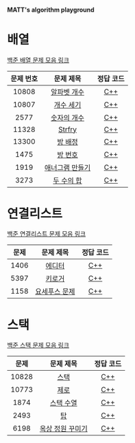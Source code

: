 #### MATT's algorithm playground

# 배열

[백준 배열 문제 모음 링크](https://www.acmicpc.net/workbook/view/7307)

| 문제 번호 | 문제 제목 | 정답 코드 |
| :--: | :--: | :--: |
| 10808 | [알파벳 개수](https://www.acmicpc.net/problem/10808) | [C++](./array/10808.cpp) |
| 10807 | [개수 세기](https://www.acmicpc.net/problem/10807) | [C++](./array/10807.cpp) |
| 2577 | [숫자의 개수](https://www.acmicpc.net/problem/2577) | [C++](./array/2577.cpp) |
| 11328 | [Strfry](https://www.acmicpc.net/problem/11328) | [C++](./array/11328.cpp) |
| 13300 | [방 배정](https://www.acmicpc.net/problem/13300) | [C++](./array/13300.cpp) |
| 1475 | [방 번호](https://www.acmicpc.net/problem/1475) | [C++](./array/1475.cpp) |
| 1919 | [애너그램 만들기](https://www.acmicpc.net/problem/1919) | [C++](./array/1919.cpp) |
| 3273 | [두 수의 합](https://www.acmicpc.net/problem/3273) | [C++](./array/3273.cpp) |



# 연결리스트

[백준 연결리스트 문제 모음 링크](https://www.acmicpc.net/workbook/view/7308)

| 문제 | 문제 제목 | 정답 코드 |
| :--: | :--: | :--: |
| 1406 | [에디터](https://www.acmicpc.net/problem/1406) | [C++](./linkedList/1406.cpp) |
| 5397 | [키로거](https://www.acmicpc.net/problem/5397) | [C++](./linkedList/5397.cpp) |
| 1158 | [요세푸스 문제](https://www.acmicpc.net/problem/1158) | [C++](./linkedList/1158.cpp) |



# 스택

[백준 스택 문제 모음 링크](https://www.acmicpc.net/workbook/view/7309)

| 문제 | 문제 제목 | 정답 코드 |
| :--: | :--: | :--: |
| 10828 | [스택](https://www.acmicpc.net/problem/10828) | [C++](./stack/10828.cpp) |
| 10773 | [제로](https://www.acmicpc.net/problem/10773) | [C++](./stack/10773.cpp) |
| 1874 | [스택 수열](https://www.acmicpc.net/problem/1874) | [C++](./stack/1874.cpp) |
| 2493 | [탑](https://www.acmicpc.net/problem/2493) | [C++](./stack/2493.cpp) |
| 6198 | [옥상 정원 꾸미기](https://www.acmicpc.net/problem/6198) | [C++](./stack/6198.cpp) |
